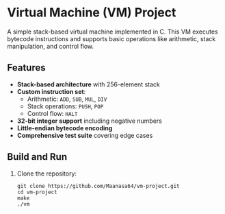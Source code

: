 # Virtual Machine (VM) Project

A simple stack-based virtual machine implemented in C. This VM executes bytecode instructions and supports basic operations like arithmetic, stack manipulation, and control flow.

## Features

- **Stack-based architecture** with 256-element stack
- **Custom instruction set**:
  - Arithmetic: `ADD`, `SUB`, `MUL`, `DIV`
  - Stack operations: `PUSH`, `POP`
  - Control flow: `HALT`
- **32-bit integer support** including negative numbers
- **Little-endian bytecode encoding**
- **Comprehensive test suite** covering edge cases

## Build and Run
1. Clone the repository:
   ```
   git clone https://github.com/Maanasa64/vm-project.git
   cd vm-project
   make
   ./vm
   ```
